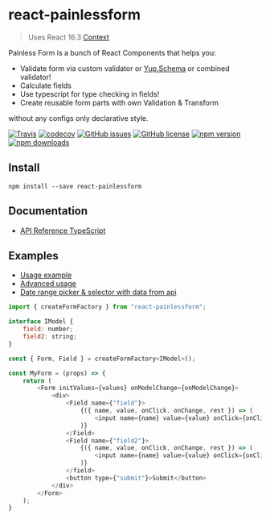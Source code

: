 # react-painlessform
> Uses React 16.3 [Context](https://reactjs.org/docs/context.html)

Painless Form is a bunch of React Components that helps you:
* Validate form via custom validator or [Yup.Schema](https://github.com/jquense/yup)
  or combined validator!
* Calculate fields
* Use typescript for type checking in fields!
* Create reusable form parts with own Validation & Transform

without any configs only declarative style.

[![Travis](https://img.shields.io/travis/Wroud/react-painlessform.svg)](https://travis-ci.org/Wroud/react-painlessform)
[![codecov](https://codecov.io/gh/Wroud/react-painlessform/branch/master/graph/badge.svg)](https://codecov.io/gh/Wroud/react-painlessform)
[![GitHub issues](https://img.shields.io/github/issues/Wroud/react-painlessform.svg)](https://github.com/Wroud/react-painlessform/issues)
[![GitHub license](https://img.shields.io/github/license/Wroud/react-painlessform.svg)](https://github.com/Wroud/react-painlessform/blob/master/LICENSE)
[![npm version](https://img.shields.io/npm/v/react-painlessform.svg?style=flat-square)](https://www.npmjs.com/package/react-painlessform)
[![npm downloads](https://img.shields.io/npm/dm/react-painlessform.svg?style=flat-square)](https://www.npmjs.com/package/react-painlessform)

## Install
```
npm install --save react-painlessform
```

## Documentation

* [API Reference TypeScript](https://wroud.github.io/react-painlessform/)

## Examples

* [Usage example](https://codesandbox.io/s/1yl74031w3)
* [Advanced usage](https://codesandbox.io/s/l2zrk27lr9)
* [Date range picker & selector with data from api](https://codesandbox.io/s/73nwk5ljxx)

```js
import { createFormFactory } from "react-painlessform";

interface IModel {
    field: number;
    field2: string;
}

const { Form, Field } = createFormFactory<IModel>();

const MyForm = (props) => {
    return (
        <Form initValues={values} onModelChange={onModelChange}>
            <div>
                <Field name={"field"}>
                    {({ name, value, onClick, onChange, rest }) => (
                        <input name={name} value={value} onClick={onClick} onChange={onChange} {...rest} />
                    )}
                </Field>
                <Field name={"field2"}>
                    {({ name, value, onClick, onChange, rest }) => (
                        <input name={name} value={value} onClick={onClick} onChange={onChange} {...rest} />
                    )}
                </field>
                <button type={"submit"}>Submit</button>
            </div>
        </Form>
    );
}
```
